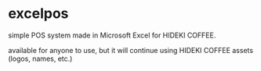 # excelpos
simple POS system made in Microsoft Excel for HIDEKI COFFEE.

available for anyone to use, but it will continue using HIDEKI COFFEE assets (logos, names, etc.)

